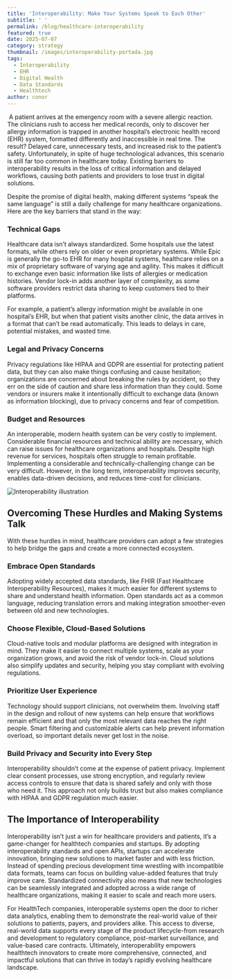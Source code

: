 ```yaml
---
title: 'Interoperability: Make Your Systems Speak to Each Other'
subtitle: ' '
permalink: /blog/healthcare-interoperability
featured: true
date: 2025-07-07
category: strategy
thumbnail: /images/interoperability-portada.jpg
tags:
  - Interoperability
  - EHR
  - Digital Health
  - Data Standards
  - Healthtech
author: conor
---
```


 A patient arrives at the emergency room with a severe allergic reaction. The clinicians rush to access her medical records, only to discover her allergy information is trapped in another hospital’s electronic health record (EHR) system, formatted differently and inaccessible in real time. The result? Delayed care, unnecessary tests, and increased risk to the patient’s safety. Unfortunately, in spite of huge technological advances, this scenario is still far too common in healthcare today. Existing barriers to interoperability results in the loss of critical information and delayed workflows, causing both patients and providers to lose trust in digital solutions.

Despite the promise of digital health, making different systems “speak the same language” is still a daily challenge for many healthcare organizations. Here are the key barriers that stand in the way:

### Technical Gaps

Healthcare data isn’t always standardized. Some hospitals use the latest formats, while others rely on older or even proprietary systems. While Epic is generally the go-to EHR for many hospital systems, healthcare relies on a mix of proprietary software of varying age and agility. This makes it difficult to exchange even basic information like lists of allergies or medication histories. Vendor lock-in adds another layer of complexity, as some software providers restrict data sharing to keep customers tied to their platforms.

For example, a patient’s allergy information might be available in one hospital’s EHR, but when that patient visits another clinic, the data arrives in a format that can’t be read automatically. This leads to delays in care, potential mistakes, and wasted time.

### Legal and Privacy Concerns

Privacy regulations like HIPAA and GDPR are essential for protecting patient data, but they can also make things confusing and cause hesitation; organizations are concerned about breaking the rules by accident, so they err on the side of caution and share less information than they could. Some vendors or insurers make it intentionally difficult to exchange data (known as information blocking), due to privacy concerns and fear of competition.

### Budget and Resources

An interoperable, modern health system can be very costly to implement. Considerable financial resources and technical ability are necessary, which can raise issues for healthcare organizations and hospitals. Despite high revenue for services, hospitals often struggle to remain profitable. Implementing a considerable and technically-challenging change can be very difficult. However, in the long term, interoperability improves security, enables data-driven decisions, and reduces time-cost for clinicians. 

![Interoperability illustration](/images/interoperability-1.png)

## Overcoming These Hurdles and Making Systems Talk

With these hurdles in mind, healthcare providers can adopt a few strategies to help bridge the gaps and create a more connected ecosystem.

### Embrace Open Standards

Adopting widely accepted data standards, like FHIR (Fast Healthcare Interoperability Resources), makes it much easier for different systems to share and understand health information. Open standards act as a common language, reducing translation errors and making integration smoother-even between old and new technologies.

### Choose Flexible, Cloud-Based Solutions

Cloud-native tools and modular platforms are designed with integration in mind. They make it easier to connect multiple systems, scale as your organization grows, and avoid the risk of vendor lock-in. Cloud solutions also simplify updates and security, helping you stay compliant with evolving regulations.

### Prioritize User Experience

Technology should support clinicians, not overwhelm them. Involving staff in the design and rollout of new systems can help ensure that workflows remain efficient and that only the most relevant data reaches the right people. Smart filtering and customizable alerts can help prevent information overload, so important details never get lost in the noise.

### Build Privacy and Security into Every Step

Interoperability shouldn’t come at the expense of patient privacy. Implement clear consent processes, use strong encryption, and regularly review access controls to ensure that data is shared safely and only with those who need it. This approach not only builds trust but also makes compliance with HIPAA and GDPR regulation much easier.

## The Importance of Interoperability

Interoperability isn’t just a win for healthcare providers and patients, it’s a game-changer for healthtech companies and startups. By adopting interoperability standards and open APIs, startups can accelerate innovation, bringing new solutions to market faster and with less friction. Instead of spending precious development time wrestling with incompatible data formats, teams can focus on building value-added features that truly improve care. Standardized connectivity also means that new technologies can be seamlessly integrated and adopted across a wide range of healthcare organizations, making it easier to scale and reach more users.

For HealthTech companies, interoperable systems open the door to richer data analytics, enabling them to demonstrate the real-world value of their solutions to patients, payers, and providers alike. This access to diverse, real-world data supports every stage of the product lifecycle-from research and development to regulatory compliance, post-market surveillance, and value-based care contracts. Ultimately, interoperability empowers healthtech innovators to create more comprehensive, connected, and impactful solutions that can thrive in today’s rapidly evolving healthcare landscape.
